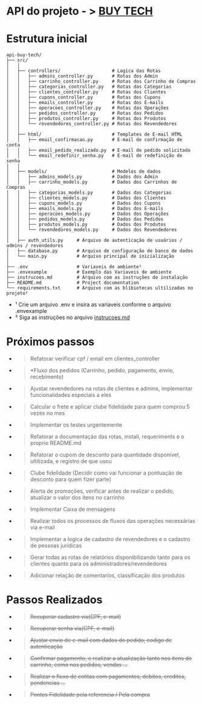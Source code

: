 # API do projeto - > [BUY TECH](https://github.com/davidsousadev/buy-tech)

# Estrutura inicial

```plaintext
api-buy-tech/
├── src/
│   │
│   ├── controllers/                   # Logica das Rotas
│   │   ├── admins_controller.py       # Rotas dos Admin
│   │   ├── carrinho_controller.py     # Rotas dos Carrinho de Compras
│   │   ├── categorias_controller.py   # Rotas das Categorias
│   │   ├── clientes_controller.py     # Rotas dos Clientes
│   │   ├── cupons_controller.py       # Rotas dos Cupons
│   │   ├── emails_controller.py       # Rotas dos E-mails
│   │   ├── operacoes_controller.py    # Rotas das Operações
│   │   ├── pedidos_controller.py      # Rotas das Pedidos
│   │   ├── produtos_controller.py     # Rotas dos Produtos
│   │   └── revendedores_controller.py # Rotas dos Revendedores
│   │
│   ├── html/                          # Templates de E-mail HTML
│   │   ├── email_confirmacao.py       # E-mail de confirmação de conta
│   │   ├── email_pedido_realizado.py  # E-mail de pedido solicitado
│   │   └── email_redefinir_senha.py   # E-mail de redefinição de senha
│   │
│   ├── models/                        # Modelos de dados
│   │   ├── admins_models.py           # Dados dos Admin
│   │   ├── carrinho_models.py         # Dados dos Carrinhos de Compras
│   │   ├── categorias_models.py       # Dados das Categorias
│   │   ├── clientes_models.py         # Dados dos Clientes
│   │   ├── cupons_models.py           # Dados dos Cupons
│   │   ├── emails_models.py           # Dados dos E-mails
│   │   ├── operacoes_models.py        # Dados dos Operações
│   │   ├── pedidos_models.py          # Dados das Pedidos
│   │   ├── produtos_models.py         # Dados dos Produtos
│   │   └── revendedores_models.py     # Dados dos Revendedores
│   │
│   ├── auth_utils.py     # Arquivo de autenticação de usuários / admins / revendedores
│   ├── database.py       # Arquivo de configuração de banco de dados 
│   └── main.py           # Arquivo principal de inicialização
│
├── .env                  # Variaveis de ambiente¹
├── .envexample           # Exemplo das Variaveis de ambiente
├── instrucoes.md         # Arquivo com as instruções de instalação
├── README.md             # Project documentation
└── requirements.txt      # Arquivo com as blibiotecas ultilizadas no projeto²
```

* ¹ Crie um arquivo .env e insira as variaveis conforme o arquivo .envexample
* ² Siga as instruções no arquivo [instrucoes.md](instrucoes.md)

# Próximos passos

- > Refatorar verificar cpf / email em clientes_controller
- > *Fluxo dos pedidos (Carrinho, pedido, pagamento, envio, recebimento)
- > Ajustar revendedores na rotas de clientes e admins, implementar funcionalidades especiais a eles
- > Calcular o frete e aplicar clube fidelidade para quem comprou 5 vezes no mes
- > Implementar os testes urgentemente
- > Refatorar a documentação das rotas, install, requeriments e o proprio README.md
- > Refatorar o cupom de desconto para quantidade disponivel, ultilizada, e registro de que usou
- > Clube fidelidade (Decidir como vai funcionar a pontuação de desconto para quem fizer parte)
- > Alerta de promoções, verificar antes de realizar o pedido, atualizar o valor dos itens no carrinho
- > Implementar Caixa de mensagens
- > Realizar todos os processos de fluxos das operações necessárias via e-mail
- > Implementar a logica de cadastro de revendedores e o cadastro de pessoas juridicas
- > Gerar todas as rotas de relatórios disponibilizando tanto para os clientes quanto para os administradores/revendedores
- > Adicionar relação de comentarios, classificação dos produtos

# Passos Realizados

- > ~~Recuperar cadastro via(CPF, e-mail)~~
- > ~~Recuperar senha via(CPF, e-mail)~~
- > ~~Ajustar envio de e-mail com dados do pedido, codigo de autenticação~~
- > ~~Confirmar pagamento, e realizar a atualização tanto nos itens do carrinho, como nos pedidos, vendas ...~~
- > ~~Realizar o fluxo de cotitas com pagamentos, debitos, creditos, pendencias ...~~
- > ~~Pontos Fidelidade pela referencia / Pela compra~~

